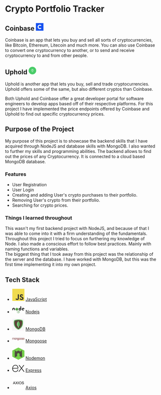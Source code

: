 # Crypto Portfolio Tracker

## Coinbase ![Coinbase Logo](src/images/readme/coinbase-logo.png) </br>

Coinbase is an app that lets you buy and sell all sorts of cryptocurrencies, like Bitcoin, Ethereum, Litecoin and much more. You can also use Coinbase to convert one cryptocurrency to another, or to send and receive cryptocurrency to and from other people.</br>

## Uphold ![Uphold Logo](src/images/readme/uphold.png) </br>

Uphold is another app that lets you buy, sell and trade cryptocurrencies. Uphold offers some of the same, but also different cryptos than Coinbase.</br>

Both Uphold and Coinbase offer a great developer portal for software engineers to develop apps based off of their respective platforms. For this project I have implemented the price endpoints offered by Coinbase and Uphold to find out specific cryptocurrency prices. </br>

## Purpose of the Project </br>

My purpose of this project is to showcase the backend skills that I have acquired through NodeJS and database skills with MongoDB. I also wanted to further my skills and programming abilities. The backend allows to find out the prices of any Cryptocurrency. It is connected to a cloud based MongoDB database.

### Features

- User Registration
- User Login
- Creating and adding User's crypto purchases to their portfolio.
- Removing User's crypto from their portfolio.
- Searching for crypto prices.

### **Things I learned throughout**

This wasn't my first backend project with NodeJS, and because of that I was able to come into it with a firm understanding of the fundamentals. Throughout this project I tried to focus on furthering my knowledge of Node. I also made a conscious effort to follow best practices. Mainly with naming functions and variables.</br>
The biggest thing that I took away from this project was the relationship of the server and the database. I have worked with MongoDB, but this was the first time implementing it into my own project.</br>

## Tech Stack

- ![JavaScript logo](src/images/readme/JavaScript-logo.png) [JavaScript](https://www.javascript.com/)
  <br/>

- ![NodeJs logo](src/images/readme/nodejs.png) [Nodejs](https://nodejs.dev/)
  <br/>

- ![MongoDB logo](src/images/readme/mongodb-logo.jpg) [MongoDB](https://mongodb.com/)
  <br/>

- ![Mongoose logo](src/images/readme/mongoose-logo.jpg) [Mongoose](https://mongoosejs.com/)
  <br/>

- ![Nodemon logo](src/images/readme/nodemon.png) [Nodemon](https://nodemon.io/)
  <br/>

- ![Express logo](src/images/readme/express-log.png) [Express](https://expressjs.com/)
  <br/>

- ![Axios logo](src/images/readme/axios-logo.png) [Axios](https://www.npmjs.com/package/axios)
  <br/>
